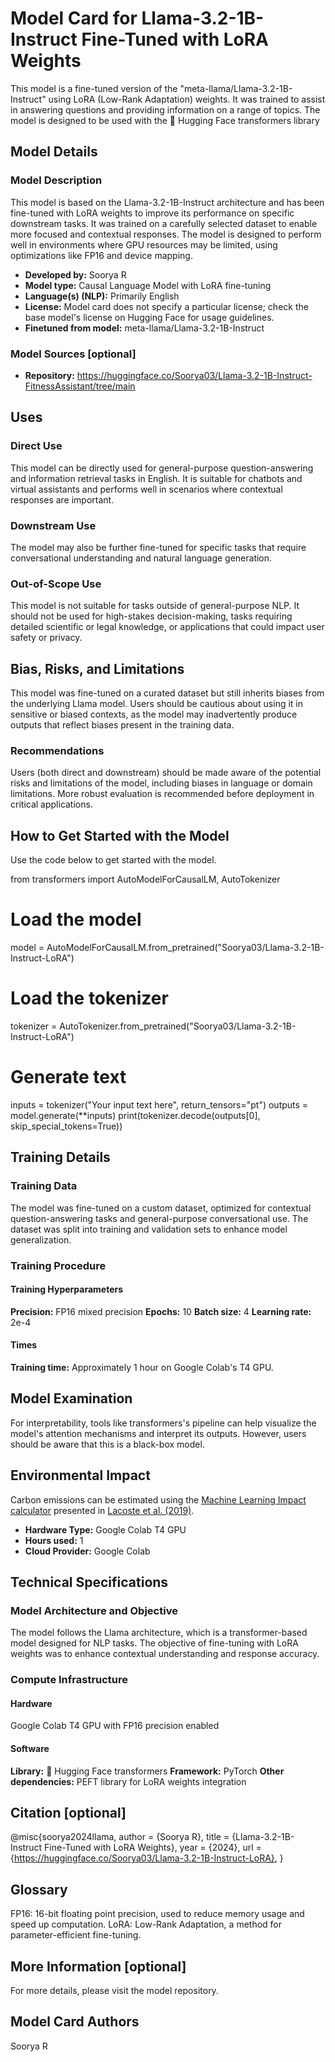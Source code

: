 

# Model Card for Llama-3.2-1B-Instruct Fine-Tuned with LoRA Weights

This model is a fine-tuned version of the "meta-llama/Llama-3.2-1B-Instruct" using LoRA (Low-Rank Adaptation) weights. 
It was trained to assist in answering questions and providing information on a range of topics. 
The model is designed to be used with the 🤗 Hugging Face transformers library

## Model Details

### Model Description

This model is based on the Llama-3.2-1B-Instruct architecture and has been fine-tuned with LoRA weights to improve its performance on specific downstream tasks. It was trained on a carefully selected dataset to enable more focused and contextual responses. The model is designed to perform well in environments where GPU resources may be limited, using optimizations like FP16 and device mapping.

- **Developed by:**  Soorya R
- **Model type:** Causal Language Model with LoRA fine-tuning
- **Language(s) (NLP):** Primarily English
- **License:** Model card does not specify a particular license; check the base model's license on Hugging Face for usage guidelines.
- **Finetuned from model:** meta-llama/Llama-3.2-1B-Instruct

### Model Sources [optional]

- **Repository:** https://huggingface.co/Soorya03/Llama-3.2-1B-Instruct-FitnessAssistant/tree/main

## Uses

### Direct Use

This model can be directly used for general-purpose question-answering and information retrieval tasks in English. 
It is suitable for chatbots and virtual assistants and performs well in scenarios where contextual responses are important.

### Downstream Use 

The model may also be further fine-tuned for specific tasks that require conversational understanding and natural language generation.

### Out-of-Scope Use

This model is not suitable for tasks outside of general-purpose NLP.
It should not be used for high-stakes decision-making, tasks requiring detailed scientific or legal knowledge, or applications that could impact user safety or privacy.

## Bias, Risks, and Limitations

This model was fine-tuned on a curated dataset but still inherits biases from the underlying Llama model.
Users should be cautious about using it in sensitive or biased contexts, as the model may inadvertently produce outputs that reflect biases present in the training data.

### Recommendations

Users (both direct and downstream) should be made aware of the potential risks and limitations of the model, including biases in language or domain limitations.
More robust evaluation is recommended before deployment in critical applications.

## How to Get Started with the Model

Use the code below to get started with the model.

from transformers import AutoModelForCausalLM, AutoTokenizer

# Load the model
model = AutoModelForCausalLM.from_pretrained("Soorya03/Llama-3.2-1B-Instruct-LoRA")

# Load the tokenizer
tokenizer = AutoTokenizer.from_pretrained("Soorya03/Llama-3.2-1B-Instruct-LoRA")

# Generate text
inputs = tokenizer("Your input text here", return_tensors="pt")
outputs = model.generate(**inputs)
print(tokenizer.decode(outputs[0], skip_special_tokens=True))

## Training Details

### Training Data

The model was fine-tuned on a custom dataset, optimized for contextual question-answering tasks and general-purpose conversational use.
The dataset was split into training and validation sets to enhance model generalization.

### Training Procedure

#### Training Hyperparameters

**Precision:** FP16 mixed precision
**Epochs:** 10
**Batch size:** 4
**Learning rate:** 2e-4

#### Times 

**Training time:** Approximately 1 hour on Google Colab's T4 GPU.

## Model Examination

For interpretability, tools like transformers's pipeline can help visualize the model's attention mechanisms and interpret its outputs.
However, users should be aware that this is a black-box model.

## Environmental Impact

Carbon emissions can be estimated using the [Machine Learning Impact calculator](https://mlco2.github.io/impact#compute) presented in [Lacoste et al. (2019)](https://arxiv.org/abs/1910.09700).

- **Hardware Type:** Google Colab T4 GPU
- **Hours used:** 1
- **Cloud Provider:** Google Colab

## Technical Specifications

### Model Architecture and Objective

The model follows the Llama architecture, which is a transformer-based model designed for NLP tasks.
The objective of fine-tuning with LoRA weights was to enhance contextual understanding and response accuracy.

### Compute Infrastructure

#### Hardware

Google Colab T4 GPU with FP16 precision enabled

#### Software

**Library:** 🤗 Hugging Face transformers
**Framework:** PyTorch
**Other dependencies:** PEFT library for LoRA weights integration

## Citation [optional]

@misc{soorya2024llama,
  author = {Soorya R},
  title = {Llama-3.2-1B-Instruct Fine-Tuned with LoRA Weights},
  year = {2024},
  url = {https://huggingface.co/Soorya03/Llama-3.2-1B-Instruct-LoRA},
}

## Glossary

FP16: 16-bit floating point precision, used to reduce memory usage and speed up computation.
LoRA: Low-Rank Adaptation, a method for parameter-efficient fine-tuning.

## More Information [optional]

For more details, please visit the model repository.

## Model Card Authors

Soorya R

